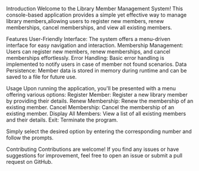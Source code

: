 Introduction
    Welcome to the Library Member Management System! This console-based application provides a simple yet effective way to manage library members,allowing users to register new members, renew memberships, cancel memberships, and view all existing members.

Features
  User-Friendly Interface: The system offers a menu-driven interface for easy navigation and interaction.
  Membership Management: Users can register new members, renew memberships, and cancel memberships effortlessly.
  Error Handling: Basic error handling is implemented to notify users in case of member not found scenarios.
  Data Persistence: Member data is stored in memory during runtime and can be saved to a file for future use.

 Usage
Upon running the application, you'll be presented with a menu offering various options:
  Register Member: Register a new library member by providing their details.
  Renew Membership: Renew the membership of an existing member.
  Cancel Membership: Cancel the membership of an existing member.
  Display All Members: View a list of all existing members and their details.
  Exit: Terminate the program.
  
  Simply select the desired option by entering the corresponding number and follow the prompts.

 Contributing
  Contributions are welcome! If you find any issues or have suggestions for improvement, feel free to open an issue or submit a pull request on GitHub.
